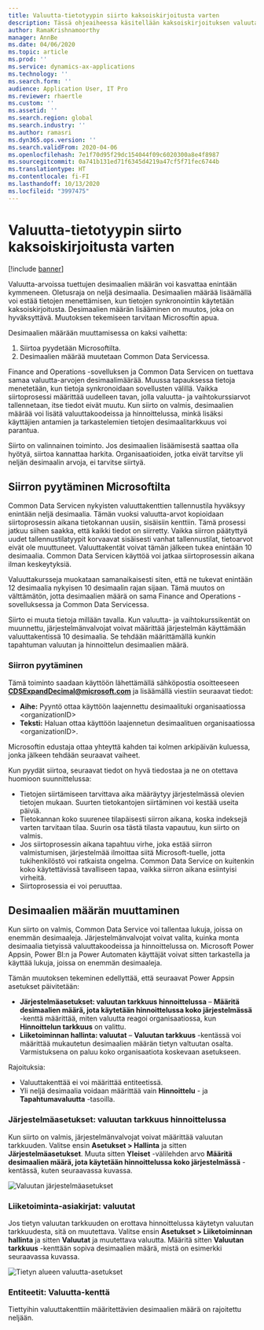 ```yaml
---
title: Valuutta-tietotyypin siirto kaksoiskirjoitusta varten
description: Tässä ohjeaiheessa käsitellään kaksoiskirjoituksen valuutan osalta tukemien desimaalien määrän muuttamista.
author: RamaKrishnamoorthy
manager: AnnBe
ms.date: 04/06/2020
ms.topic: article
ms.prod: ''
ms.service: dynamics-ax-applications
ms.technology: ''
ms.search.form: ''
audience: Application User, IT Pro
ms.reviewer: rhaertle
ms.custom: ''
ms.assetid: ''
ms.search.region: global
ms.search.industry: ''
ms.author: ramasri
ms.dyn365.ops.version: ''
ms.search.validFrom: 2020-04-06
ms.openlocfilehash: 7e1f70d95f29dc154044f09c6020300a8e4f8987
ms.sourcegitcommit: 0a741b131ed71f6345d4219a47cf5f71fec6744b
ms.translationtype: HT
ms.contentlocale: fi-FI
ms.lasthandoff: 10/13/2020
ms.locfileid: "3997475"
---
```

# <a name="currency-data-type-migration-for-dual-write"></a>Valuutta-tietotyypin siirto kaksoiskirjoitusta varten

[!include [banner](../../includes/banner.md)]

Valuutta-arvoissa tuettujen desimaalien määrän voi kasvattaa enintään kymmeneen. Oletusraja on neljä desimaalia. Desimaalien määrää lisäämällä voi estää tietojen menettämisen, kun tietojen synkronointiin käytetään kaksoiskirjoitusta. Desimaalien määrän lisääminen on muutos, joka on hyväksyttävä. Muutoksen tekemiseen tarvitaan Microsoftin apua.

Desimaalien määrään muuttamisessa on kaksi vaihetta:

1. Siirtoa pyydetään Microsoftilta.
2. Desimaalien määrää muutetaan Common Data Servicessa.

Finance and Operations -sovelluksen ja Common Data Servicen on tuettava samaa valuutta-arvojen desimaalimäärää. Muussa tapauksessa tietoja menetetään, kun tietoja synkronoidaan sovellusten välillä. Vaikka siirtoprosessi määrittää uudelleen tavan, jolla valuutta- ja vaihtokurssiarvot tallennetaan, itse tiedot eivät muutu. Kun siirto on valmis, desimaalien määrää voi lisätä valuuttakoodeissa ja hinnoittelussa, minkä lisäksi käyttäjien antamien ja tarkastelemien tietojen desimaalitarkkuus voi parantua.

Siirto on valinnainen toiminto. Jos desimaalien lisäämisestä saattaa olla hyötyä, siirtoa kannattaa harkita. Organisaatioiden, jotka eivät tarvitse yli neljän desimaalin arvoja, ei tarvitse siirtyä.

## <a name="requesting-migration-from-microsoft"></a>Siirron pyytäminen Microsoftilta

Common Data Servicen nykyisten valuuttakenttien tallennustila hyväksyy enintään neljä desimaalia. Tämän vuoksi valuutta-arvot kopioidaan siirtoprosessin aikana tietokannan uusiin, sisäisiin kenttiin. Tämä prosessi jatkuu siihen saakka, että kaikki tiedot on siirretty. Vaikka siirron päätyttyä uudet tallennustilatyypit korvaavat sisäisesti vanhat tallennustilat, tietoarvot eivät ole muuttuneet. Valuuttakentät voivat tämän jälkeen tukea enintään 10 desimaalia. Common Data Servicen käyttöä voi jatkaa siirtoprosessin aikana ilman keskeytyksiä.

Valuuttakursseja muokataan samanaikaisesti siten, että ne tukevat enintään 12 desimaalia nykyisen 10 desimaalin rajan sijaan. Tämä muutos on välttämätön, jotta desimaalien määrä on sama Finance and Operations -sovelluksessa ja Common Data Servicessa.

Siirto ei muuta tietoja millään tavalla. Kun valuutta- ja vaihtokurssikentät on muunnettu, järjestelmänvalvojat voivat määrittää järjestelmän käyttämään valuuttakentissä 10 desimaalia. Se tehdään määrittämällä kunkin tapahtuman valuutan ja hinnoittelun desimaalien määrä.

### <a name="request-a-migration"></a>Siirron pyytäminen

Tämä toiminto saadaan käyttöön lähettämällä sähköpostia osoitteeseen **CDSExpandDecimal@microsoft.com** ja lisäämällä viestiin seuraavat tiedot:

+ **Aihe:** Pyyntö ottaa käyttöön laajennettu desimaalituki organisaatiossa \<organizationID\>
+ **Teksti:** Haluan ottaa käyttöön laajennetun desimaalituen organisaatiossa \<organizationID\>.

Microsoftin edustaja ottaa yhteyttä kahden tai kolmen arkipäivän kuluessa, jonka jälkeen tehdään seuraavat vaiheet.

Kun pyydät siirtoa, seuraavat tiedot on hyvä tiedostaa ja ne on otettava huomioon suunnittelussa:

+ Tietojen siirtämiseen tarvittava aika määräytyy järjestelmässä olevien tietojen mukaan. Suurten tietokantojen siirtäminen voi kestää useita päiviä.
+ Tietokannan koko suurenee tilapäisesti siirron aikana, koska indeksejä varten tarvitaan tilaa. Suurin osa tästä tilasta vapautuu, kun siirto on valmis.
+ Jos siirtoprosessin aikana tapahtuu virhe, joka estää siirron valmistumisen, järjestelmää ilmoittaa siitä Microsoft-tuelle, jotta tukihenkilöstö voi ratkaista ongelma. Common Data Service on kuitenkin koko käytettävissä tavalliseen tapaa, vaikka siirron aikana esiintyisi virheitä.
+ Siirtoprosessia ei voi peruuttaa.

## <a name="changing-the-number-of-decimal-places"></a>Desimaalien määrän muuttaminen

Kun siirto on valmis, Common Data Service voi tallentaa lukuja, joissa on enemmän desimaaleja. Järjestelmänvalvojat voivat valita, kuinka monta desimaalia tietyissä valuuttakoodeissa ja hinnoittelussa on. Microsoft Power Appsin, Power BI:n ja Power Automaten käyttäjät voivat sitten tarkastella ja käyttää lukuja, joissa on enemmän desimaaleja.

Tämän muutoksen tekeminen edellyttää, että seuraavat Power Appsin asetukset päivitetään:

+ **Järjestelmäasetukset: valuutan tarkkuus hinnoittelussa** – **Määritä desimaalien määrä, jota käytetään hinnoittelussa koko järjestelmässä** -kenttä määrittää, miten valuutta reagoi organisaatiossa, kun **Hinnoittelun tarkkuus** on valittu.
+ **Liiketoiminnan hallinta: valuutat** – **Valuutan tarkkuus** -kentässä voi määrittää mukautetun desimaalien määrän tietyn valtuutan osalta. Varmistuksena on paluu koko organisaatiota koskevaan asetukseen.

Rajoituksia:

+ Valuuttakenttää ei voi määrittää entiteetissä.
+ Yli neljä desimaalia voidaan määrittää vain **Hinnoittelu** - ja **Tapahtumavaluutta** -tasoilla.

### <a name="system-settings-currency-precision-for-pricing"></a>Järjestelmäasetukset: valuutan tarkkuus hinnoittelussa

Kun siirto on valmis, järjestelmänvalvojat voivat määrittää valuutan tarkkuuden. Valitse ensin **Asetukset \> Hallinta** ja sitten **Järjestelmäasetukset**. Muuta sitten **Yleiset** -välilehden arvo **Määritä desimaalien määrä, jota käytetään hinnoittelussa koko järjestelmässä** -kentässä, kuten seuraavassa kuvassa.

![Valuutan järjestelmäasetukset](media/currency-system-settings.png)

### <a name="business-management-currencies"></a>Liiketoiminta-asiakirjat: valuutat

Jos tietyn valuutan tarkkuuden on erottava hinnoittelussa käytetyn valuutan tarkkuudesta, sitä on muutettava. Valitse ensin **Asetukset \> Liiketoiminnan hallinta** ja sitten **Valuutat** ja muutettava valuutta. Määritä sitten **Valuutan tarkkuus** -kenttään sopiva desimaalien määrä, mistä on esimerkki seuraavassa kuvassa.

![Tietyn alueen valuutta-asetukset](media/specific-currency.png)

### <a name="entities-currency-field"></a>Entiteetit: Valuutta-kenttä

Tiettyihin valuuttakenttiin määritettävien desimaalien määrä on rajoitettu neljään.
